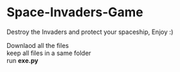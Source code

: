 # Space-Invaders-Game
Destroy the Invaders and protect your spaceship, Enjoy :)

Downlaod all the files<br>
keep all files in a same folder<br>
run **exe.py**
